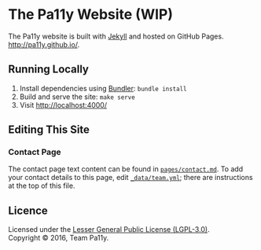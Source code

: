 
The Pa11y Website (WIP)
=======================

The Pa11y website is built with [Jekyll] and hosted on GitHub Pages. <http://pa11y.github.io/>.


Running Locally
---------------

  1. Install dependencies using [Bundler]: `bundle install`
  2. Build and serve the site: `make serve`
  3. Visit <http://localhost:4000/>


Editing This Site
-----------------

### Contact Page

The contact page text content can be found in [`pages/contact.md`](pages/contact.md). To add your contact details to this page, edit [`_data/team.yml`](_data/team.yml); there are instructions at the top of this file.


Licence
-------

Licensed under the [Lesser General Public License (LGPL-3.0)](LICENSE).  
Copyright &copy; 2016, Team Pa11y.


[bundler]: http://bundler.io/
[jekyll]: http://jekyllrb.com/
